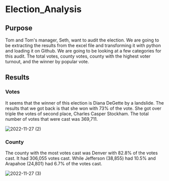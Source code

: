 # Election_Analysis
## Purpose
  Tom and Tom's manager, Seth, want to audit the election. We are going to be extracting the results from the excel file and transforming it with python and loading it on Github. We are going to be looking at a few categories for this audit. The total votes, county votes, county with the highest voter turnout, and the winner by popular vote.

## Results
### Votes
It seems that the winner of this election is Diana DeGette by a landslide. The results that we got back is that she won with 73% of the vote. She got over triple the votes of second place, Charles Casper Stockham. The total number of votes that were cast was 369,711.

![2022-11-27 (2)](https://user-images.githubusercontent.com/114030563/204158985-34b9da52-8b5c-4fa5-bdbc-61bc524da211.png)

### County
The county with the most votes cast was Denver with 82.8% of the votes cast. It had 306,055 votes cast. While Jefferson (38,855) had 10.5% and Arapahoe (24,801) had 6.7% of the votes cast.

![2022-11-27 (3)](https://user-images.githubusercontent.com/114030563/204932416-0c4a1ede-4fdc-49dd-a7ab-0fda2d8967e9.png)

